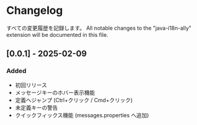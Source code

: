 # Changelog

すべての変更履歴を記録します。
All notable changes to the "java-i18n-ally" extension will be documented in this file.

## [0.0.1] - 2025-02-09

### Added

- 初回リリース
- メッセージキーのホバー表示機能
- 定義へジャンプ (Ctrl+クリック / Cmd+クリック)
- 未定義キーの警告
- クイックフィックス機能 (messages.properties へ追加)
